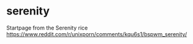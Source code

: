 # serenity

Startpage from the Serenity rice  
https://www.reddit.com/r/unixporn/comments/kqu6s1/bspwm_serenity/
